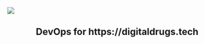 <img src="https://pbs.twimg.com/media/GO56XpYbMAAZ41W?format=jpg&name=4096x4096" width="" height="">
<br/>

<H2 align="center"> DevOps for https://digitaldrugs.tech </H2>

